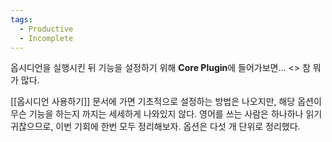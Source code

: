 ```yaml
---
tags:
  - Productive
  - Incomplete
---
```

옵시디언을 실행시킨 뒤 기능을 설정하기 위해 **Core Plugin**에 들어가보면...
<>
참 뭐가 많다.

[[옵시디언 사용하기]] 문서에 가면 기초적으로 설정하는 방법은 나오지만, 해당 옵션이 무슨 기능을 하는지 까지는 세세하게 나와있지 않다. 영어를 쓰는 사람은 하나하나 읽기 귀찮으므로, 이번 기회에 한번 모두 정리해보자. 옵션은 다섯 개 단위로 정리했다.